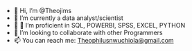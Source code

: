 - 👋 Hi, I’m @Theojims
- 👀  I’m currently a data analyst/scientist
- 🌱 🌱 I’m proficient in SQL, POWERBI, SPSS, EXCEL, PYTHON
- 💞️ I’m looking to collaborate with other Programmers
- 📫 You can reach me: Theophilusnwuchiola@gmail.com

<!---
Theojims/Theojims is a ✨ special ✨ repository because its `README.md` (this file) appears on your GitHub profile.
You can click the Preview link to take a look at your changes.
--->
